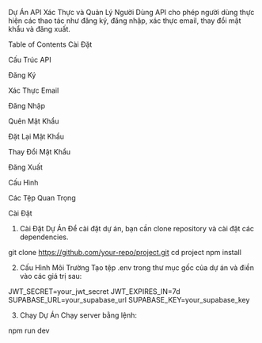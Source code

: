 Dự Án API Xác Thực và Quản Lý Người Dùng
API cho phép người dùng thực hiện các thao tác như đăng ký, đăng nhập, xác thực email, thay đổi mật khẩu và đăng xuất.

Table of Contents
Cài Đặt

Cấu Trúc API

Đăng Ký

Xác Thực Email

Đăng Nhập

Quên Mật Khẩu

Đặt Lại Mật Khẩu

Thay Đổi Mật Khẩu

Đăng Xuất

Cấu Hình

Các Tệp Quan Trọng

Cài Đặt
1. Cài Đặt Dự Án
Để cài đặt dự án, bạn cần clone repository và cài đặt các dependencies.

git clone https://github.com/your-repo/project.git
cd project
npm install

2. Cấu Hình Môi Trường
Tạo tệp .env trong thư mục gốc của dự án và điền vào các giá trị sau:

JWT_SECRET=your_jwt_secret
JWT_EXPIRES_IN=7d
SUPABASE_URL=your_supabase_url
SUPABASE_KEY=your_supabase_key

3. Chạy Dự Án
Chạy server bằng lệnh:

npm run dev




